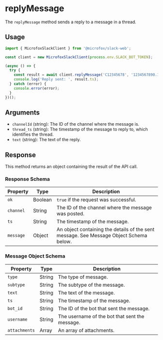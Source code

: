 # replyMessage

The `replyMessage` method sends a reply to a message in a thread.

## Usage

```typescript
import { MicrofoxSlackClient } from '@microfox/slack-web';

const client = new MicrofoxSlackClient(process.env.SLACK_BOT_TOKEN);

(async () => {
  try {
    const result = await client.replyMessage('C12345678', '1234567890.123456', 'This is a threaded reply!');
    console.log('Reply sent: ', result.ts);
  } catch (error) {
    console.error(error);
  }
})();
```

## Arguments

-   `channelId` (string): The ID of the channel where the message is.
-   `thread_ts` (string): The timestamp of the message to reply to, which identifies the thread.
-   `text` (string): The text of the reply.

## Response

This method returns an object containing the result of the API call.

### Response Schema

| Property  | Type   | Description                                                                                              |
| --------- | ------ | -------------------------------------------------------------------------------------------------------- |
| `ok`      | Boolean| `true` if the request was successful.                                                                    |
| `channel` | String | The ID of the channel where the message was posted.                                                      |
| `ts`      | String | The timestamp of the message.                                                                            |
| `message` | Object | An object containing the details of the sent message. See Message Object Schema below.                   |

### Message Object Schema

| Property    | Type    | Description                                                     |
| ----------- | ------- | --------------------------------------------------------------- |
| `type`      | String  | The type of message.                                            |
| `subtype`   | String  | The subtype of the message.                                     |
| `text`      | String  | The text of the message.                                        |
| `ts`        | String  | The timestamp of the message.                                   |
| `bot_id`    | String  | The ID of the bot that sent the message.                        |
| `username`  | String  | The username of the bot that sent the message.                  |
| `attachments` | Array | An array of attachments.                                        |
``` 